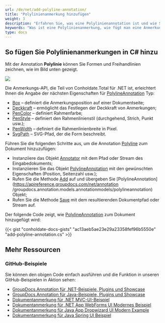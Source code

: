 ```yaml
---
url: /de/net/add-polyline-annotation/
title: "Polylinienanmerkung hinzufügen"
weight: 3
description: "Erfahren Sie, was eine Polylinienannotation ist und wie Sie sie mithilfe der GroupDocs.Annotation-API, die Teil von Conholdate.Total für .NET ist, programmgesteuert zu einem Dokument hinzufügen."
keywords: "Was ist eine Polylinienanmerkung, wie fügt man eine Anmerkung hinzu, fügt eine Polylinienanmerkung hinzu"
type: docs
---
```


## So fügen Sie Polylinienanmerkungen in C# hinzu

Mit der Annotation **Polylinie** können Sie Formen und Freihandlinien zeichnen, wie im Bild unten gezeigt.

![](annotation/net/images/add-polyline-annotation.png)

Die Anmerkungs-API, die Teil von Conholdate.Total für .NET ist, erleichtert Ihnen die Angabe der nächsten Eigenschaften für [PolylineAnnotation](https://apireference.groupdocs.com/net/annotation/groupdocs.annotation.models.annotationmodels/polylineannotation ) Typ:

* [Box](https://apireference.groupdocs.com/annotation/net/groupdocs.annotation.models.annotationmodels/areaannotation/properties/box) – definiert die Anmerkungsposition auf einer Dokumentseite;
* [Deckkraft](https://apireference.groupdocs.com/annotation/net/groupdocs.annotation.models.annotationmodels/areaannotation/properties/opacity) – ermöglicht das Festlegen der Deckkraft von Anmerkungen;
* [PenColor](https://apireference.groupdocs.com/annotation/net/groupdocs.annotation.models.annotationmodels/areaannotation/properties/pencolor) – definiert Rahmenfarbe;
* [PenStyle](https://apireference.groupdocs.com/annotation/net/groupdocs.annotation.models.annotationmodels/areaannotation/properties/penstyle) – definiert den Rahmenlinienstil (durchgehend, Strich, Punkt usw.);
* [PenWidth](https://apireference.groupdocs.com/annotation/net/groupdocs.annotation.models.annotationmodels/areaannotation/properties/penwidth) – definiert die Rahmenlinienbreite in Pixel.
* [SvgPath](https://apireference.groupdocs.com/annotation/net/groupdocs.annotation.models.annotationmodels/polylineannotation/properties/svgpath) – SVG-Pfad, der die Form beschreibt.

Führen Sie die folgenden Schritte aus, um die Annotation [Polyline](https://apireference.groupdocs.com/annotation/net/groupdocs.annotation.models.annotationmodels/polylineannotation) zum Dokument hinzuzufügen:

* Instanziiere das Objekt [Annotator](https://apireference.groupdocs.com/net/annotation/groupdocs.annotation/annotator) mit dem Pfad oder Stream des Eingabedokuments;
* Instanziieren Sie das Objekt [PolylineAnnotation](https://apireference.groupdocs.com/net/annotation/groupdocs.annotation.models.annotationmodels/polylineannotation) mit den gewünschten Eigenschaften (Position, Seitenzahl usw.);
* Rufen Sie die Methode [Add](https://apireference.groupdocs.com/net/annotation/groupdocs.annotation/annotator/methods/add) auf und übergeben Sie [PolylineAnnotation](https://apireference.groupdocs.com/net/annotation /groupdocs.annotation.models.annotationmodels/polylineannotation) Objekt;
* Rufen Sie die Methode [Save](https://apireference.groupdocs.com/net/annotation/groupdocs.annotation/annotator/methods/save/index) mit dem resultierenden Dokumentpfad oder Stream auf.

Der folgende Code zeigt, wie [PolylineAnnotation](https://apireference.groupdocs.com/net/annotation/groupdocs.annotation.models.annotationmodels/polylineannotation) zum Dokument hinzugefügt wird:

{{< gist "conholdate-docs-gists" "ac13aeb5ae23e29a23358fef96b5550e" "add-polyline-annotation.cs" >}}

## Mehr Ressourcen
### GitHub-Beispiele
Sie können den obigen Code einfach ausführen und die Funktion in unseren GitHub-Beispielen in Aktion sehen:

* [GroupDocs.Annotation für .NET-Beispiele, Plugins und Showcase](https://github.com/groupdocs-annotation/GroupDocs.Annotation-for-.NET)
* [GroupDocs.Annotation für Java-Beispiele, Plugins und Showcase](https://github.com/groupdocs-annotation/GroupDocs.Annotation-for-Java)
* [Dokumentanmerkung für .NET MVC-UI-Beispiel](https://github.com/groupdocs-annotation/GroupDocs.Annotation-for-.NET-MVC)
* [Dokumentanmerkung für .NET App WebForms UI Modernes Beispiel](https://github.com/groupdocs-annotation/GroupDocs.Annotation-for-.NET-WebForms)
* [Dokumentanmerkung für Java App Dropwizard UI Modern Example](https://github.com/groupdocs-annotation/GroupDocs.Annotation-for-Java-Dropwizard)
* [Dokumentanmerkung für Java Spring UI Beispiel](https://github.com/groupdocs-annotation/GroupDocs.Annotation-for-Java-Spring)
    




